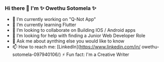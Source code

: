 ### Hi there 👋  I'm  ✨ Owethu Sotomela ✨


 * 🔭 I’m currently working on "Q-Not App"
 * 🌱 I’m currently learning Flutter
 * 👯 I’m looking to collaborate on Building IOS / Android apps
 * 🤔 I’m looking for help with finding a Junior Web Developer Role
 * 💬 Ask me about aynthing else you would like to know
 * 📫 How to reach me: [LinkedIn](https://www.linkedin.com/in/ owethu-sotomela-097940106/)
 ⚡ Fun fact: I'm a Creative Writer
